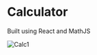 # Calculator
Built using React and MathJS

![Calc1](https://user-images.githubusercontent.com/60197620/143475775-f2fb9021-5966-4ba0-828d-02b89d607769.PNG)



